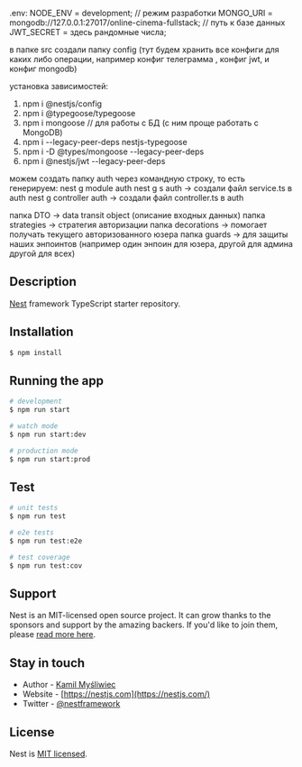 .env:
  NODE_ENV = development; // режим разработки
  MONGO_URI = mongodb://127.0.0.1:27017/online-cinema-fullstack; // путь к базе данных
  JWT_SECRET = здесь рандомные числа;

в папке src создали папку config (тут будем хранить все конфиги для каких либо операции, например
конфиг телеграмма , конфиг jwt, и конфиг mongodb)

установка зависимостей:
1. npm i @nestjs/config
2. npm i @typegoose/typegoose 
3. npm i mongoose   // для работы с БД (с ним проще работать с MongoDB)
4. npm i --legacy-peer-deps nestjs-typegoose
5. npm i -D @types/mongoose --legacy-peer-deps
6. npm i @nestjs/jwt --legacy-peer-deps


можем создать папку auth через командную строку, то есть генерируем: nest g module auth
nest g s auth -> создали файл service.ts в auth 
nest g controller auth -> создали файл controller.ts в auth

папка DTO -> data transit object (описание входных данных)
папка strategies -> стратегия авторизации
папка decorations -> помогает получать текущего авторизованного юзера
папка guards -> для защиты наших энпоинтов (например один энпоин для юзера, другой для админа другой для всех)
## Description

[Nest](https://github.com/nestjs/nest) framework TypeScript starter repository.

## Installation

```bash
$ npm install
```

## Running the app

```bash
# development
$ npm run start

# watch mode
$ npm run start:dev

# production mode
$ npm run start:prod
```

## Test

```bash
# unit tests
$ npm run test

# e2e tests
$ npm run test:e2e

# test coverage
$ npm run test:cov
```

## Support

Nest is an MIT-licensed open source project. It can grow thanks to the sponsors and support by the amazing backers. If you'd like to join them, please [read more here](https://docs.nestjs.com/support).

## Stay in touch

- Author - [Kamil Myśliwiec](https://kamilmysliwiec.com)
- Website - [https://nestjs.com](https://nestjs.com/)
- Twitter - [@nestframework](https://twitter.com/nestframework)

## License

Nest is [MIT licensed](LICENSE).
